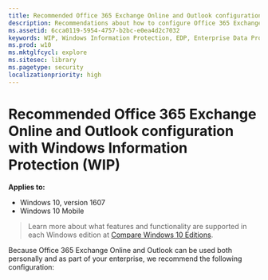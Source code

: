 ```yaml
---
title: Recommended Office 365 Exchange Online and Outlook configuration with Windows Information Protection (WIP) (Windows 10)
description: Recommendations about how to configure Office 365 Exchange Online and Outlook while using Windows Information Protection (WIP).
ms.assetid: 6cca0119-5954-4757-b2bc-e0ea4d2c7032
keywords: WIP, Windows Information Protection, EDP, Enterprise Data Protection, configure Office 365 with WIP, WIP and Office 365 Mail
ms.prod: w10
ms.mktglfcycl: explore
ms.sitesec: library
ms.pagetype: security
localizationpriority: high
---
```


# Recommended Office 365 Exchange Online and Outlook configuration with Windows Information Protection (WIP)
**Applies to:**

-   Windows 10, version 1607
-   Windows 10 Mobile

>Learn more about what features and functionality are supported in each Windows edition at [Compare Windows 10 Editions](https://www.microsoft.com/en-us/WindowsForBusiness/Compare).

Because Office 365 Exchange Online and Outlook can be used both personally and as part of your enterprise, we recommend the following configuration:


